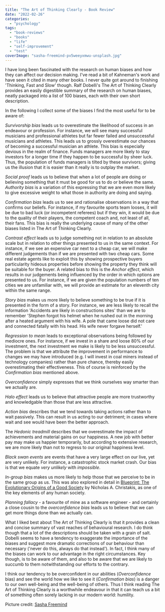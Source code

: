 ```yaml
---
title: "The Art of Thinking Clearly - Book Review"
date: "2022-02-26"
categories: 
  - "psychology"
tags: 
  - "book-reviews"
  - "books"
  - "life"
  - "self-improvement"
  - "test"
coverImage: "sasha-freemind-pv5weeyxmwu-unsplash.jpg"
---
```


I have long been fascinated with the research on human biases and how they can affect our decision making. I've read a bit of Kahneman's work and have seen it cited in many other books. I never quite got around to finishing 'Thinking, Fast and Slow' though. Ralf Dobelli's The Art of Thinking Clearly provides an easily digestible summary of the research on human biases, neatly packaged into a list of 100 biases, each with their own short description.

In the following I collect some of the biases I find the most useful for to be aware of:

_Survivorship bias_ leads us to overestimate the likelihood of success in an endeavour or profession. For instance, we will see many successful musicians and professional athletes but far fewer failed and unsuccessful musicians and athletes. This leads us to grossly overestimate our chances of becoming a successful musician an athlete. This bias is especially devious in the realm of finance. Funds managers are more likely to stay investors for a longer time if they happen to be successful by sheer luck. Thus, the population of funds managers is tilted by these survivors; giving us the illusion that it is easier than it really is to outplay the market.

_Social proof_ leads us to believe that when a lot of people are doing or believing something that it must be good for us to do or believe the same. _Authority bias_ is a variation of this expressing that we are even more likely to give excessive weight to what those in authority are doing and saying.

_Confirmation bias_ leads us to see and rationalise observations in a way that confirms our beliefs. For instance, if my favourite sports team looses, it will be due to bad luck (or incompetent referees) but if they win, it would be due to the quality of their players, the competent coach and, not least of all, their fans. This bias is really the underlying cause of many of the other biases listed in The Art of Thinking Clearly.

_Contrast effect_ leads us to judge something not in relation to an absolute scale but in relation to other things presented to us in the same context. For instance, if we see an expensive car next to a cheap car, we will make different judgements than if we are presented with two cheap cars. Some real estate agents like to exploit this by showing prospective buyers particularity hideous properties before showing the property they think will be suitable for the buyer. A related bias to this is the _Anchor effect_, which results in our judgements being influenced by the order in which options are presented to us. For instance, if we are given the population numbers of ten cities we are unfamiliar with, we will provide an estimate for an eleventh city within the same range.

_Story bias_ makes us more likely to believe something to be true if it is presented in the form of a story. For instance, we are less likely to recall the information 'Accidents are likely in constructions sites' than we are to remember 'Stephen forgot his helmet when he rushed out in the morning after a heated argument with his wife. A pole that came loose did not care and connected fatally with his head. His wife never forgave herself.'

_Regression to mean_ leads to exceptional observations being followed by mediocre ones. For instance, if we invest in a share and loose 80% of our investment, the next investment we make is likely to be less unsuccessful. The problem is that we attribute the improvement in performance to changes we may have introduced (e.g. I will invest in coal miners instead of technology companies) rather than pure chance, thereby easily overestimating their effectiveness. This of course is reinforced by the _Confirmation bias_ mentioned above.

_Overconfidence_ simply expresses that we think ourselves way smarter than we actually are.

_Halo effect_ leads us to believe that attractive people are more trustworthy and knowledgable than those that are less attractive.

_Action bias_ describes that we tend towards taking actions rather than to wait passively. This can result in us acting to our detriment; in cases where wait and see would have been the better approach.

The _Hedonic treadmill_ describes that we overestimate the impact of achievements and material gains on our happiness. A new job with better pay may make us happier temporarily, but according to extensive research, we are more likely than not to regress to our original happiness level.

_Black swan events_ are events that have a very large effect on our live, yet are very unlikely. For instance, a catastrophic stock market crash. Our bias is that we equate _very unlikely_ with _impossible_.

_In-group bias_ makes us more likely to help those that we perceive to be in the same group as us. This was also explored in detail in [Blueprint: The Evolutionary Origins of a Good Society](https://www.goodreads.com/review/show/4027613442) by Nicholas A. Christakis, as one of the key elements of any human society.

_Planning fallacy_ - a favourite of mine as a software engineer - and certainly a close cousin to the _overconfidence bias_ leads us to believe that we can get more things done than we actually can.

What I liked best about The Art of Thinking Clearly is that it provides a clean and concise summary of vast reaches of behavioural research. I do think though that a lot of the descriptions should be taken with a grain of salt. Dobelli seems to have a tendency to exaggerate the importance of the biases and suggest more dramatic corrections of our behaviour than necessary ('never do this, always do that instead'). In fact, I think many of the biases can work to our advantage in the right circumstances. Key though, is to be aware of them, and also to be aware that we are likely to succumb to them notwithstanding our efforts to the contrary.

I think our tendency to be overconfident in our abilities (_Overconfidence_ bias) and see the world how we like to see it (_Confirmation bias_) is a danger to our own well-being and the well-being of others. Thus I think reading The Art of Thinking Clearly is a worthwhile endeavour in that it can teach us a bit of something often sorely lacking in our modern world: humility.

Picture credit: [Sasha Freemind](https://unsplash.com/photos/Pv5WeEyxMWU)
